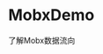 <!--
 * @Author: SybolYang sybolyang@qq.com
 * @Date: 2022-12-08 15:17:27
 * @LastEditors: SybolYang sybolyang@qq.com
 * @LastEditTime: 2022-12-08 15:28:11
 * @FilePath: \MobxDemo\README.md
 * @Description: 这是默认设置,请设置`customMade`, 打开koroFileHeader查看配置 进行设置: https://github.com/OBKoro1/koro1FileHeader/wiki/%E9%85%8D%E7%BD%AE
-->
# MobxDemo
了解Mobx数据流向
